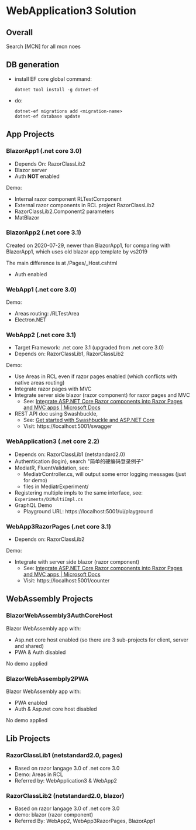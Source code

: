 # WebApplication3 Solution

## Overall

Search [MCN] for all mcn noes

## DB generation

- install EF core global command:
  ```
  dotnet tool install -g dotnet-ef
  ```
- do:
  ```
  dotnet-ef migrations add <migration-name>
  dotnet-ef database update
  ```

## App Projects


### BlazorApp1 (.net core 3.0)

- Depends On: RazorClassLib2
- Blazor server
- Auth **NOT** enabled


Demo:
  - Internal razor component RLTestComponent
  - External razor components in RCL project RazorClassLib2
  - RazorClassLib2.Component2 parameters
  - MatBlazor

### BlazorApp2 (.net core 3.1)

Created on 2020-07-29, newer than BlazorApp1, for comparing with BlazorApp1,
which uses old blazor app template by vs2019

The main difference is at /Pages/_Host.cshtml

- Auth enabled

### WebApp1 (.net core 3.0)

Demo:
- Areas routing: /RLTestArea
- Electron.NET

### WebApp2 (.net core 3.1)

- Target Framework: .net core 3.1 (upgraded from .net core 3.0)
- Depends on: RazorClassLib1, RazorClassLib2

Demo:
  - Use Areas in RCL even if razor pages enabled (which conflicts with native areas routing)
  - Integrate razor pages with MVC
  - Integrate server side blazor (razor component) for razor pages and MVC
    - See: [Integrate ASP.NET Core Razor components into Razor Pages and MVC apps | Microsoft Docs](https://docs.microsoft.com/en-us/aspnet/core/blazor/integrate-components?view=aspnetcore-3.1)
  - REST API doc using Swashbuckle,
    - See: [Get started with Swashbuckle and ASP.NET Core](https://docs.microsoft.com/en-us/aspnet/core/tutorials/getting-started-with-swashbuckle?view=aspnetcore-3.1&tabs=visual-studio)
    - Visit: https://localhost:5001/swagger

### WebApplication3 (.net core 2.2)

- Depends on: RazorClassLib1 (netstandard2.0)
- Authentication (login), search "简单的硬编码登录例子"
- MediatR, FluentValidation, see:
  - MediatrController.cs, will output some error logging messages (just for demo)
  - files in MediatrExperiment/
- Registering multiple impls to the same interface, see: `Experiments/DiMultiImpl.cs`
- GraphQL Demo
  - Playground URL: https://localhost:5001/ui/playground

### WebApp3RazorPages (.net core 3.1)

- Depends on: RazorClassLib2

Demo:
  - Integrate with server side blazor (razor component)
    - See: [Integrate ASP.NET Core Razor components into Razor Pages and MVC apps | Microsoft Docs](https://docs.microsoft.com/en-us/aspnet/core/blazor/integrate-components?view=aspnetcore-3.1)
    - Visit: https://localhost:5001/counter

## WebAssembly Projects

### BlazorWebAssembly3AuthCoreHost

Blazor WebAssembly app with:
- Asp.net core host enabled (so there are 3 sub-projects for client, server and shared)
- PWA & Auth disabled

No demo applied

### BlazorWebAssembply2PWA

Blazor WebAssembly app with:
- PWA enabled
- Auth & Asp.net core host disabled

No demo applied

## Lib Projects

### RazorClassLib1 (netstandard2.0, pages)

- Based on razor langage 3.0 of .net core 3.0
- Demo: Areas in RCL
- Referred by: WebApplication3 & WebApp2

### RazorClassLib2 (netstandard2.0, blazor)

- Based on razor langage 3.0 of .net core 3.0
- demo: blazor (razor component)
- Referred By: WebApp2, WebApp3RazorPages, BlazorApp1

